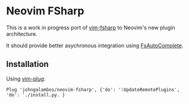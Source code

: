# Neovim FSharp

This is a work in progress port of [vim-fsharp](https://github.com/fsharp/vim-fsharp) to Neovim's new plugin architecture.

It should provide better asychronous integration using [FsAutoComplete](https://github.com/fsharp/FsAutoComplete).


## Installation

Using [vim-plug](https://github.com/junegunn/vim-plug):

```
Plug 'johngalambos/neovim-fsharp', {'do': ':UpdateRemotePlugins', 'do': './install.py. }
```
